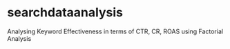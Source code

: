 # searchdataanalysis
Analysing Keyword Effectiveness in terms of CTR, CR, ROAS using Factorial Analysis
